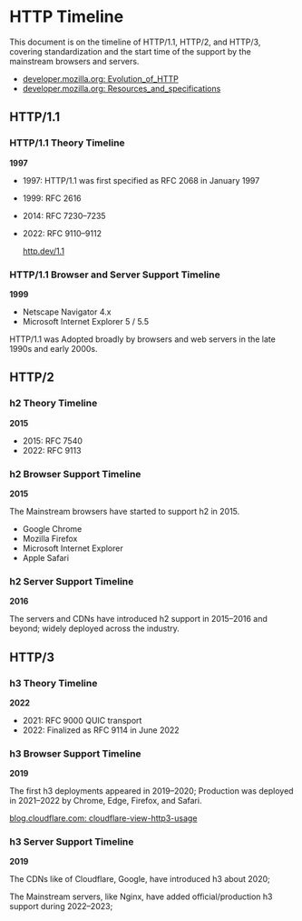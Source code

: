 # HTTP Timeline

This document is on the timeline of 
HTTP/1.1, HTTP/2, and HTTP/3, 
covering standardization 
and the start time of the support by the
mainstream browsers and servers.

- [developer.mozilla.org: Evolution_of_HTTP](https://developer.mozilla.org/en-US/docs/Web/HTTP/Guides/Evolution_of_HTTP)
- [developer.mozilla.org: Resources_and_specifications](https://developer.mozilla.org/en-US/docs/Web/HTTP/Reference/Resources_and_specifications)



## HTTP/1.1

### HTTP/1.1 Theory Timeline

**1997**

- 1997: HTTP/1.1 was first specified as RFC 2068 in January 1997
- 1999: RFC 2616
- 2014: RFC 7230–7235 
- 2022: RFC 9110–9112

  [http.dev/1.1](https://http.dev/1.1)



### HTTP/1.1 Browser and Server Support Timeline

**1999**

- Netscape Navigator 4.x
- Microsoft Internet Explorer 5 / 5.5



HTTP/1.1 was Adopted broadly by browsers 
and web servers in the late 1990s and early 2000s.





## HTTP/2

### h2 Theory Timeline

**2015**

- 2015: RFC 7540
- 2022: RFC 9113



### h2 Browser Support Timeline

**2015**

The Mainstream browsers have started to support h2 in 2015.

- Google Chrome
- Mozilla Firefox
- Microsoft Internet Explorer
- Apple Safari



### h2 Server Support Timeline

**2016**

The servers and CDNs have introduced h2 support in 2015–2016 and beyond; 
widely deployed across the industry.



## HTTP/3

### h3 Theory Timeline

**2022**

- 2021: RFC 9000 QUIC transport
- 2022: Finalized as RFC 9114 in June 2022



### h3 Browser Support Timeline

**2019**

The first h3 deployments appeared in 2019–2020; 
Production was deployed in 2021–2022 
by Chrome, Edge, Firefox, and Safari. 

[blog.cloudflare.com: cloudflare-view-http3-usage](https://blog.cloudflare.com/cloudflare-view-http3-usage/)



### h3 Server Support Timeline

**2019**

The CDNs like of Cloudflare, Google, have introduced h3 about 2020; 

The Mainstream servers, like Nginx, have added official/production h3 support during 2022–2023;





